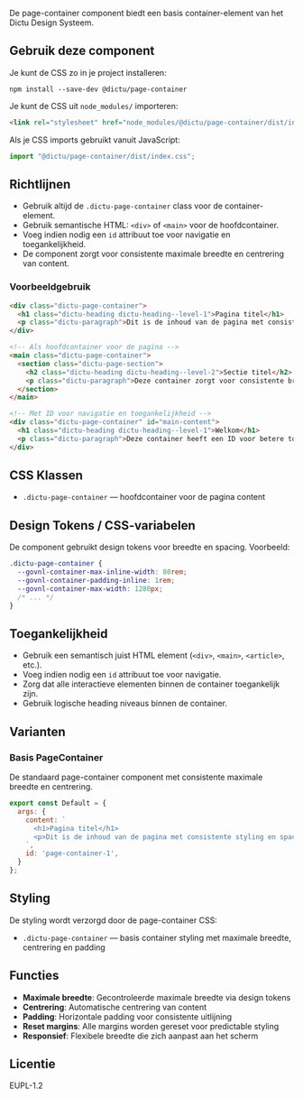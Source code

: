 <!-- @license CC0-1.0 -->

De page-container component biedt een basis container-element van het Dictu Design Systeem.

## Gebruik deze component

Je kunt de CSS zo in je project installeren:

```console
npm install --save-dev @dictu/page-container
```

Je kunt de CSS uit `node_modules/` importeren:

```html
<link rel="stylesheet" href="node_modules/@dictu/page-container/dist/index.css" />
```

Als je CSS imports gebruikt vanuit JavaScript:

```javascript
import "@dictu/page-container/dist/index.css";
```

## Richtlijnen

- Gebruik altijd de `.dictu-page-container` class voor de container-element.
- Gebruik semantische HTML: `<div>` of `<main>` voor de hoofdcontainer.
- Voeg indien nodig een `id` attribuut toe voor navigatie en toegankelijkheid.
- De component zorgt voor consistente maximale breedte en centrering van content.

### Voorbeeldgebruik

```html
<div class="dictu-page-container">
  <h1 class="dictu-heading dictu-heading--level-1">Pagina titel</h1>
  <p class="dictu-paragraph">Dit is de inhoud van de pagina met consistente styling en spacing.</p>
</div>

<!-- Als hoofdcontainer voor de pagina -->
<main class="dictu-page-container">
  <section class="dictu-page-section">
    <h2 class="dictu-heading dictu-heading--level-2">Sectie titel</h2>
    <p class="dictu-paragraph">Deze container zorgt voor consistente breedte en centrering.</p>
  </section>
</main>

<!-- Met ID voor navigatie en toegankelijkheid -->
<div class="dictu-page-container" id="main-content">
  <h1 class="dictu-heading dictu-heading--level-1">Welkom</h1>
  <p class="dictu-paragraph">Deze container heeft een ID voor betere toegankelijkheid.</p>
</div>
```

## CSS Klassen
- `.dictu-page-container` — hoofdcontainer voor de pagina content

## Design Tokens / CSS-variabelen
De component gebruikt design tokens voor breedte en spacing. Voorbeeld:

```css
.dictu-page-container {
  --govnl-container-max-inline-width: 80rem;
  --govnl-container-padding-inline: 1rem;
  --govnl-container-max-width: 1280px;
  /* ... */
}
```

## Toegankelijkheid
- Gebruik een semantisch juist HTML element (`<div>`, `<main>`, `<article>`, etc.).
- Voeg indien nodig een `id` attribuut toe voor navigatie.
- Zorg dat alle interactieve elementen binnen de container toegankelijk zijn.
- Gebruik logische heading niveaus binnen de container.

## Varianten

### Basis PageContainer
De standaard page-container component met consistente maximale breedte en centrering.

```js
export const Default = {
  args: {
    content: `
      <h1>Pagina titel</h1>
      <p>Dit is de inhoud van de pagina met consistente styling en spacing.</p>
    `,
    id: 'page-container-1',
  }
};
```

## Styling
De styling wordt verzorgd door de page-container CSS:
- `.dictu-page-container` — basis container styling met maximale breedte, centrering en padding

## Functies
- **Maximale breedte**: Gecontroleerde maximale breedte via design tokens
- **Centrering**: Automatische centrering van content
- **Padding**: Horizontale padding voor consistente uitlijning
- **Reset margins**: Alle margins worden gereset voor predictable styling
- **Responsief**: Flexibele breedte die zich aanpast aan het scherm

## Licentie
EUPL-1.2
